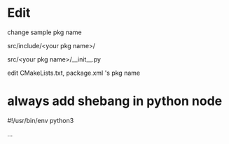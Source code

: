 # Edit

change sample pkg name 

src/include/\<your pkg name\>/

src/\<your pkg name\>/\_\_init\_\_.py

edit CMakeLists.txt, package.xml 's pkg name

# always add shebang in python node

\#!/usr/bin/env python3

...


